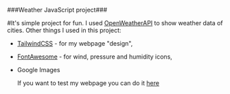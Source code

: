 ###Weather JavaScript project###

#It's simple project for fun. I used [OpenWeatherAPI](https://openweathermap.org/) to show weather data of cities.
Other things I used in this project:
- [TailwindCSS](https://tailwindcss.com/) - for my webpage "design",
- [FontAwesome](https://fontawesome.com) - for wind, pressure and humidity icons,
- Google Images

  If you want to test my webpage you can do it [here](https://barmcoovy.github.io/weather/)
